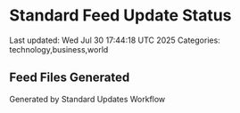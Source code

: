 # Standard Feed Update Status
Last updated: Wed Jul 30 17:44:18 UTC 2025
Categories: technology,business,world

## Feed Files Generated

Generated by Standard Updates Workflow
